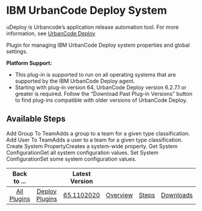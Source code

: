 
IBM UrbanCode Deploy System
===========================


uDeploy is Urbancode’s application release automation tool. For more information, see [UrbanCode Deploy](https://www.ibm.com/cloud/urbancode)

Plugin for managing IBM UrbanCode Deploy system properties and global settings.


**Platform Support:**


* This plug-in is supported to run on all operating systems that are supported by the IBM UrbanCode Deploy agent.
* Starting with plug-in version 64, UrbanCode Deploy version 6.2.7.1 or greater is required. Follow the “Download Past Plug-in Versions” button to find plug-ins compatible with older versions of UrbanCode Deploy.


Available Steps
---------------

Add Group To TeamAdds a group to a team for a given type classification. Add User To TeamAdds a user to a team for a given type classification. Create System PropertyCreates a system-wide property. Get System ConfigurationGet all system configuration values. Set System ConfigurationSet some system configuration values.



|Back to ...||Latest Version||||
| :---: | :---: | :---: | :---: | :---: | :---: |
|[All Plugins](../../index.md)|[Deploy Plugins](../README.md)|[65.1102020](https://raw.githubusercontent.com/UrbanCode/IBM-UCD-PLUGINS/main/files/uDeploy-System/uDeploy-System-65.1102020.zip)|[Overview](overview.md)|[Steps](steps.md)|[Downloads](downloads.md)|

